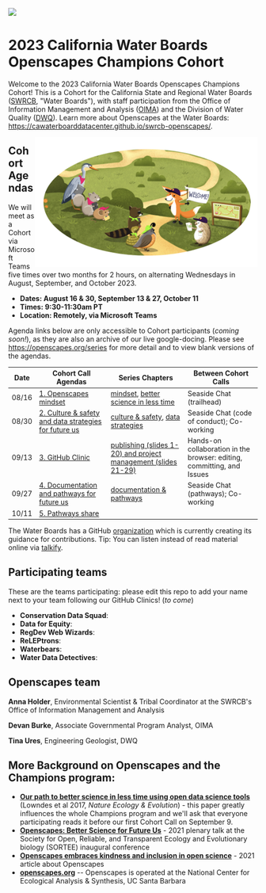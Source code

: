 <a align="left" href="https://github.com/openscapes/2023-swrcb/"><img src="https://github.githubassets.com/images/modules/logos_page/GitHub-Mark.png" width="35px"/></a>

# 2023 California Water Boards Openscapes Champions Cohort

Welcome to the 2023 California Water Boards Openscapes Champions Cohort! This is a Cohort for the California State and Regional Water Boards ([SWRCB](https://www.waterboards.ca.gov/), "Water Boards"), with staff participation from the Office of Information Management and Analysis ([OIMA](https://www.waterboards.ca.gov/resources/oima/)) and the Division of Water Quality ([DWQ](https://www.waterboards.ca.gov/water_issues/programs/water_quality/)). Learn more about Openscapes at the Water Boards: <https://cawaterboarddatacenter.github.io/swrcb-openscapes/>.

<img src="horst-champions-trailhead.png" align="right" width="450"/>

## Cohort Agendas

We will meet as a Cohort via Microsoft Teams five times over two months for 2 hours, on alternating Wednesdays in August, September, and October 2023.

-   **Dates: August 16 & 30, September 13 & 27, October 11**
-   **Times: 9:30-11:30am PT**
-   **Location: Remotely, via Microsoft Teams**

Agenda links below are only accessible to Cohort participants (*coming soon!*), as they are also an archive of our live google-docing. Please see <https://openscapes.org/series> for more detail and to view blank versions of the agendas.

| Date  | Cohort Call Agendas                                                                                                                                       | Series Chapters                                                                                                                                                                                                                                      | Between Cohort Calls                                                   |
|---------------|---------------|-----------------|--------------------------|
| 08/16 | [1. Openscapes mindset](https://docs.google.com/document/d/14OBdZJYBRoFWCsTFCdtU77U52xpPdLodyvic5RpkyEM/edit?usp=sharing)                                 | [mindset](https://docs.google.com/presentation/d/1lxpEHpnOGS_9bvefM599Lr7Rbr_nL2N62YR0Iyb0vjU/edit?usp=sharing), [better science in less time](https://docs.google.com/presentation/d/1ej1vqk90xm7fQ5z4wYo3Z8tigO6JnBrm7HMgb2xrPsg/edit?usp=sharing) | Seaside Chat (trailhead)                                               |
| 08/30 | [2. Culture & safety and data strategies for future us](https://docs.google.com/document/d/1dAeB8ksDFfB495Rgp9HiGQV2cWO6FwieJ6z0ZDJ2uAU/edit?usp=sharing) | [culture & safety](https://docs.google.com/presentation/d/1feU6HTpR8IQqqOxSmyQCerFK7Ej77brTO7iky4LRWk0/edit?usp=sharing), [data strategies](https://openscapes.github.io/series/data-strategies)                                                     | Seaside Chat (code of conduct); Co-working                             |
| 09/13 | [3. GitHub Clinic](https://docs.google.com/document/d/1G9ZAhVfp4WFNnJuaslvbWqAOBUGwYqebo6AdEqH34_E/edit?usp=sharing)<br>                                  | [publishing (slides 1-20) and project management (slides 21-29)](https://docs.google.com/presentation/d/1s0HMC41bd5CHi_msO_N2Ir1PkNJL2fLQeAQu8dP_FiM/edit?usp=sharing)                                                                               | Hands-on collaboration in the browser: editing, committing, and Issues |
| 09/27 | [4. Documentation and pathways for future us](https://docs.google.com/document/d/1Yit4PfJWX-MUNvP5mpuvfeiobLXpMPATmLdPE0q0UEY/edit?usp=sharing)           | [documentation & pathways](https://docs.google.com/presentation/d/1YQwYk86SLR--RSZqK6h-yU9QeKm3BJUHQx3fFpV23vM/edit?usp=sharing)                                                                                                                     | Seaside Chat (pathways); Co-working                                    |
| 10/11 | [5. Pathways share](https://docs.google.com/document/d/1l2Jy04bpi6N9SWsf6zPSGRYnPGmgRjxVDLzzLe2piZ4/edit?usp=sharing)                                     |                                                                                                                                                                                                                                                      |                                                                        |

The Water Boards has a GitHub [organization](https://github.com/CAWaterBoardDataCenter) which is currently creating its guidance for contributions. Tip: You can listen instead of read material online via [talkify](https://talkify.net/web-reader-read-any-website-aloud).

## Participating teams

These are the teams participating: please edit this repo to add your name next to your team following our GitHub Clinics! (*to come*)

-   **Conservation Data Squad**:
-   **Data for Equity**:
-   **RegDev Web Wizards**:
-   **ReLEPtrons**:
-   **Waterbears**:
-   **Water Data Detectives**:

## Openscapes team

**Anna Holder**, Environmental Scientist & Tribal Coordinator at the SWRCB's Office of Information Management and Analysis

**Devan Burke**, Associate Governmental Program Analyst, OIMA

**Tina Ures**, Engineering Geologist, DWQ

## More Background on Openscapes and the Champions program:

-   [**Our path to better science in less time using open data science tools**](https://www.nature.com/articles/s41559-017-0160) (Lowndes et al 2017, *Nature Ecology & Evolution*) - this paper greatly influences the whole Champions program and we'll ask that everyone participating reads it before our first Cohort Call on September 9.
-   [**Openscapes: Better Science for Future Us**](https://docs.google.com/presentation/d/1HGw4P095-lblHiGQHXYidHiVysjrPxuojxTxKtE13vk/edit#slide=id.ge2b7c2f974_0_2017) - 2021 plenary talk at the Society for Open, Reliable, and Transparent Ecology and Evolutionary biology (SORTEE) inaugural conference
-   [**Openscapes embraces kindness and inclusion in open science**](https://sparcopen.org/impact-story/openscapes-embraces-kindness-and-inclusion-of-open-science/) - 2021 article about Openscapes
-   [**openscapes.org**](https://openscapes.org/) -- Openscapes is operated at the National Center for Ecological Analysis & Synthesis, UC Santa Barbara
